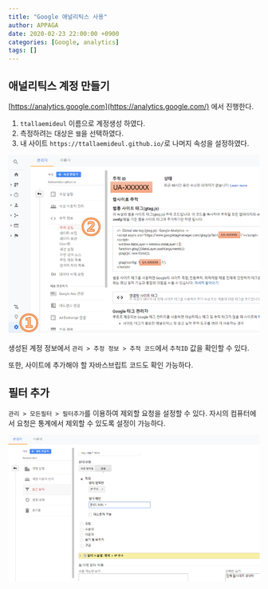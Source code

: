 ```yaml
---
title: "Google 애널리틱스 사용"
author: APPAGA
date: 2020-02-23 22:00:00 +0900
categories: [Google, analytics]
tags: []
---
```


## 애널리틱스 계정 만들기

[https://analytics.google.com](https://analytics.google.com/) 에서 진행한다.

1. `ttallaemideul` 이름으로 계정생성 하였다.
2. 측정하려는 대상은 `웹`을 선택하였다.
3. 내 사이트 `https://ttallaemideul.github.io/`로 나머지 속성을 설정하였다.

![구글 애널리틱스 계정 만들기](/assets/img/google/google-001-01.png)

생성된 계정 정보에서 `관리 > 추정 정보 > 추적 코드`에서 `추척ID` 값을 확인할 수 있다.

또한, 사이트에 추가해야 할 자바스브립트 코드도 확인 가능하다.

## 필터 추가

`관리 > 모든필터 > 필터추가`를 이용하여 제외할 요청을 설정할 수 있다.
자시의 컴퓨터에서 요청은 통계에서 제외할 수 있도록 설정이 가능하다.

![필터추가](/assets/img/google/google-001-02.png)


